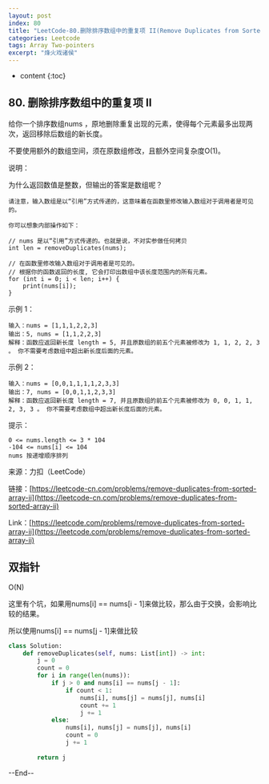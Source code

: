 ```yaml
---
layout: post
index: 80
title: "LeetCode-80.删除排序数组中的重复项 II(Remove Duplicates from Sorted Array II)"
categories: Leetcode
tags: Array Two-pointers
excerpt: "烽火戏诸侯"
---
```


* content
{:toc}

## 80. 删除排序数组中的重复项 II

给你一个排序数组nums ，原地删除重复出现的元素，使得每个元素最多出现两次，返回移除后数组的新长度。

不要使用额外的数组空间，须在原数组修改​，且额外空间复杂度O(1)。

说明：

为什么返回数值是整数，但输出的答案是数组呢？

```
请注意，输入数组是以“引用”方式传递的，这意味着在函数里修改输入数组对于调用者是可见的。

你可以想象内部操作如下：

// nums 是以“引用”方式传递的。也就是说，不对实参做任何拷贝
int len = removeDuplicates(nums);

// 在函数里修改输入数组对于调用者是可见的。
// 根据你的函数返回的长度, 它会打印出数组中该长度范围内的所有元素。
for (int i = 0; i < len; i++) {
    print(nums[i]);
}
```

示例 1：

```
输入：nums = [1,1,1,2,2,3]
输出：5, nums = [1,1,2,2,3]
解释：函数应返回新长度 length = 5, 并且原数组的前五个元素被修改为 1, 1, 2, 2, 3 。 你不需要考虑数组中超出新长度后面的元素。
```

示例 2：

```
输入：nums = [0,0,1,1,1,1,2,3,3]
输出：7, nums = [0,0,1,1,2,3,3]
解释：函数应返回新长度 length = 7, 并且原数组的前五个元素被修改为 0, 0, 1, 1, 2, 3, 3 。 你不需要考虑数组中超出新长度后面的元素。
```

提示：

```
0 <= nums.length <= 3 * 104
-104 <= nums[i] <= 104
nums 按递增顺序排列
```

来源：力扣（LeetCode）

链接：[https://leetcode-cn.com/problems/remove-duplicates-from-sorted-array-ii](https://leetcode-cn.com/problems/remove-duplicates-from-sorted-array-ii)

Link：[https://leetcode.com/problems/remove-duplicates-from-sorted-array-ii](https://leetcode.com/problems/remove-duplicates-from-sorted-array-ii)


## 双指针

O(N)

这里有个坑，如果用nums[i] == nums[i - 1]来做比较，那么由于交换，会影响比较的结果。

所以使用nums[i] == nums[j - 1]来做比较

```python
class Solution:
    def removeDuplicates(self, nums: List[int]) -> int:
        j = 0
        count = 0
        for i in range(len(nums)):
            if j > 0 and nums[i] == nums[j - 1]:
                if count < 1:
                    nums[i], nums[j] = nums[j], nums[i]
                    count += 1
                    j += 1
            else:
                nums[i], nums[j] = nums[j], nums[i]
                count = 0
                j += 1
        
        return j
```


--End--
